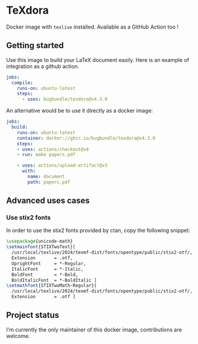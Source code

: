# TeXdora

Docker image with `texlive` installed.
Available as a GitHub Action too !

## Getting started

Use this image to build your LaTeX document easily. Here is an example of integration as a github action.

<!-- x-release-please-start-version -->
```yaml
jobs:
  compile:
    runs-on: ubuntu-latest
    steps:
      - uses: bugbundle/texdora@v4.3.0
```

An alternative would be to use it directly as a docker image:

```yaml
jobs:
  build:
    runs-on: ubuntu-latest
    container: docker://ghcr.io/bugbundle/texdora@v4.3.0
    steps:
    - uses: actions/checkout@v4
    - run: make papers.pdf

    - uses: actions/upload-artifact@v3
      with:
        name: document
        path: papers.pdf
```

<!-- x-release-please-end -->

## Advanced uses cases

### Use stix2 fonts

In order to use the stix2 fonts provided by ctan, copy the following snippet:

```tex
\usepackage{unicode-math}
\setmainfont{STIXTwoText}[
  /usr/local/texlive/2024/texmf-dist/fonts/opentype/public/stix2-otf/,
  Extension       = .otf,
  UprightFont     = *-Regular,
  ItalicFont      = *-Italic,
  BoldFont        = *-Bold,
  BoldItalicFont  = *-BoldItalic ]
\setmathfont{STIXTwoMath-Regular}[
  /usr/local/texlive/2024/texmf-dist/fonts/opentype/public/stix2-otf/,
  Extension       = .otf ]
```

## Project status

I'm currently the only maintainer of this docker image, contributions are welcome.
